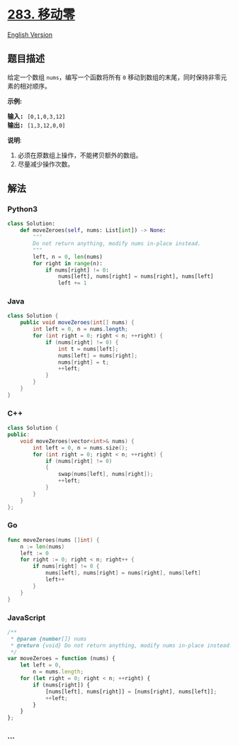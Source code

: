 # [283. 移动零](https://leetcode-cn.com/problems/move-zeroes)

[English Version](/solution/0200-0299/0283.Move%20Zeroes/README_EN.md)

## 题目描述

<!-- 这里写题目描述 -->

<p>给定一个数组 <code>nums</code>，编写一个函数将所有 <code>0</code> 移动到数组的末尾，同时保持非零元素的相对顺序。</p>

<p><strong>示例:</strong></p>

<pre><strong>输入:</strong> <code>[0,1,0,3,12]</code>
<strong>输出:</strong> <code>[1,3,12,0,0]</code></pre>

<p><strong>说明</strong>:</p>

<ol>
	<li>必须在原数组上操作，不能拷贝额外的数组。</li>
	<li>尽量减少操作次数。</li>
</ol>

## 解法

<!-- 这里可写通用的实现逻辑 -->

<!-- tabs:start -->

### **Python3**

<!-- 这里可写当前语言的特殊实现逻辑 -->

```python
class Solution:
    def moveZeroes(self, nums: List[int]) -> None:
        """
        Do not return anything, modify nums in-place instead.
        """
        left, n = 0, len(nums)
        for right in range(n):
            if nums[right] != 0:
                nums[left], nums[right] = nums[right], nums[left]
                left += 1
```

### **Java**

<!-- 这里可写当前语言的特殊实现逻辑 -->

```java
class Solution {
    public void moveZeroes(int[] nums) {
        int left = 0, n = nums.length;
        for (int right = 0; right < n; ++right) {
            if (nums[right] != 0) {
                int t = nums[left];
                nums[left] = nums[right];
                nums[right] = t;
                ++left;
            }
        }
    }
}
```

### **C++**

```cpp
class Solution {
public:
    void moveZeroes(vector<int>& nums) {
        int left = 0, n = nums.size();
        for (int right = 0; right < n; ++right) {
            if (nums[right] != 0)
            {
                swap(nums[left], nums[right]);
                ++left;
            }
        }
    }
};
```

### **Go**

```go
func moveZeroes(nums []int) {
	n := len(nums)
	left := 0
	for right := 0; right < n; right++ {
		if nums[right] != 0 {
			nums[left], nums[right] = nums[right], nums[left]
			left++
		}
	}
}
```

### **JavaScript**

```js
/**
 * @param {number[]} nums
 * @return {void} Do not return anything, modify nums in-place instead.
 */
var moveZeroes = function (nums) {
    let left = 0,
        n = nums.length;
    for (let right = 0; right < n; ++right) {
        if (nums[right]) {
            [nums[left], nums[right]] = [nums[right], nums[left]];
            ++left;
        }
    }
};
```

### **...**

```

```

<!-- tabs:end -->
